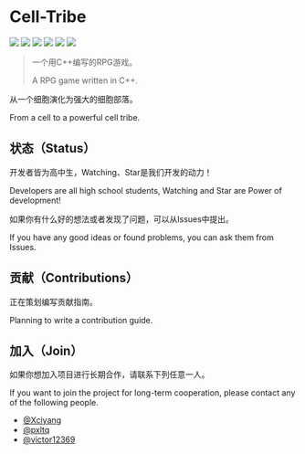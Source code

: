 # Cell-Tribe

![](https://img.shields.io/github/issues/Xciyang/Cell)
![](https://img.shields.io/github/forks/Xciyang/Cell)
![](https://img.shields.io/github/stars/Xciyang/Cell)
![](https://img.shields.io/github/license/Xciyang/Cell)
![](https://img.shields.io/github/languages/top/Xciyang/Cell)
![](https://img.shields.io/github/last-commit/Xciyang/Cell)

> 一个用C++编写的RPG游戏。
>
> A RPG game written in C++.

从一个细胞演化为强大的细胞部落。

From a cell to a powerful cell tribe.

## 状态（Status）

开发者皆为高中生，Watching、Star是我们开发的动力！

Developers are all high school students, Watching and Star are Power of development!

如果你有什么好的想法或者发现了问题，可以从Issues中提出。 

If you have any good ideas or found problems, you can ask them from Issues.

## 贡献（Contributions）

正在策划编写贡献指南。

Planning to write a contribution guide.

## 加入（Join）

如果你想加入项目进行长期合作，请联系下列任意一人。

If you want to join the project for long-term cooperation, please contact any of the following people.

- [@Xciyang](https://github.com/Xciyang)
- [@pxltq](https://github.com/ColorfulMist)
- [@victor12369](https://github.com/victor12369)
